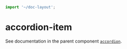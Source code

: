 ```js script
import '~/doc-layout';
```

# accordion-item

See documentation in the parent component [`accordion`](../../accordion/doc/accordion.md).
